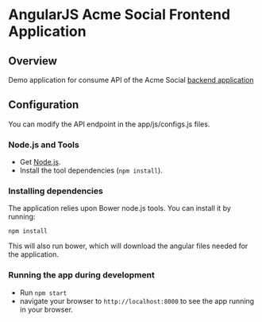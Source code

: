 # AngularJS Acme Social Frontend Application

## Overview

Demo application for consume API of the Acme Social [backend application](https://github.com/mbiagetti/acme-social-backend)

## Configuration

You can modify the API endpoint in the app/js/configs.js files.


### Node.js and Tools

- Get [Node.js][node-download].
- Install the tool dependencies (`npm install`).

### Installing dependencies

The application relies upon Bower node.js tools.  You can
install  it by running:

```
npm install
```

This will also run bower, which will download the angular files needed for the application.

### Running the app during development

- Run `npm start`
- navigate your browser to `http://localhost:8000` to see the app running in your browser.


[node-download]: http://nodejs.org/download/
